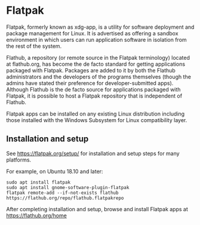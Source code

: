 # Flatpak

Flatpak, formerly known as xdg-app, is a utility for software deployment and package management for Linux. It is advertised as offering a sandbox environment in which users can run application software in isolation from the rest of the system.

Flathub, a repository (or remote source in the Flatpak terminology) located at flathub.org, has become the de facto standard for getting applications packaged with Flatpak. Packages are added to it by both the Flathub administrators and the developers of the programs themselves (though the admins have stated their preference for developer-submitted apps). Although Flathub is the de facto source for applications packaged with Flatpak, it is possible to host a Flatpak repository that is independent of Flathub.

Flatpak apps can be installed on any existing Linux distribution including those installed with the Windows Subsystem for Linux compatibility layer.

## Installation and setup

See https://flatpak.org/setup/ for installation and setup steps for many platforms.

For example, on Ubuntu 18.10 and later:

```
sudo apt install flatpak
sudo apt install gnome-software-plugin-flatpak
flatpak remote-add --if-not-exists flathub https://flathub.org/repo/flathub.flatpakrepo
```

After completing installation and setup, browse and install Flatpak apps at https://flathub.org/home
